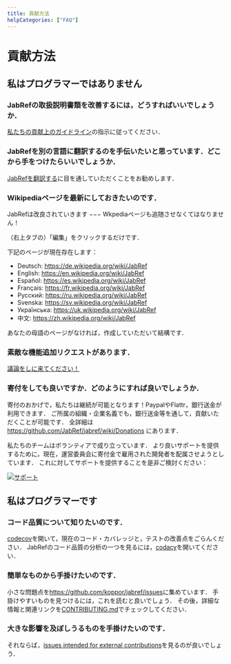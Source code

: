 ```yaml
---
title: 貢献方法
helpCategories: ["FAQ"]
---
```


# 貢献方法

## 私はプログラマーではありません

### JabRefの取扱説明書類を改善するには，どうすればいいでしょうか．

[私たちの貢献上のガイドライン](https://github.com/JabRef/help.jabref.org/blob/gh-pages/CONTRIBUTING.md)の指示に従ってください．

### JabRefを別の言語に翻訳するのを手伝いたいと思っています．どこから手をつけたらいいでしょうか．

[JabRefを翻訳する](TranslatingGUI)に目を通していただくことをお勧めします．

### Wikipediaページを最新にしておきたいのです．

JabRefは改良されていきます −−− Wkpediaページも追随させなくてはなりません！

（右上タブの）「編集」をクリックするだけです．

下記のページが現在存在します：

- Deutsch: https://de.wikipedia.org/wiki/JabRef
- English: https://en.wikipedia.org/wiki/JabRef
- Español: https://es.wikipedia.org/wiki/JabRef
- Français: https://fr.wikipedia.org/wiki/JabRef
- Русский: https://ru.wikipedia.org/wiki/JabRef
- Svenska: https://sv.wikipedia.org/wiki/JabRef
- Українська: https://uk.wikipedia.org/wiki/JabRef
- 中文: https://zh.wikipedia.org/wiki/JabRef

あなたの母語のページがなければ，作成していただいて結構です．


### 素敵な機能追加リクエストがあります．

[議論をしに来てください！](http://discourse.jabref.org/)


### 寄付をしても良いですか．どのようにすれば良いでしょうか．

寄付のおかげで，私たちは継続が可能となります！PaypalやFlattr，銀行送金が利用できます．
ご所属の組織・企業名義でも，銀行送金等を通して，貢献いただくことが可能です．
全詳細は <https://github.com/JabRef/jabref/wiki/Donations> にあります．

私たちのチームはボランティアで成り立っています．
より良いサポートを提供するために，現在，運営委員会に寄付金で雇用された開発者を配属させようとしています．
これに対してサポートを提供することを是非ご検討ください：

[![サポート](https://supporterhq.com/api/b/8rzilokn64agwryeus1y17b0r/JabRef)](https://supporterhq.com/support/8rzilokn64agwryeus1y17b0r/JabRef)


## 私はプログラマーです


### コード品質について知りたいのです．

[codecov](https://codecov.io/github/JabRef/jabref)を開いて，現在のコード・カバレッジと，テストの改善点をごらんください．
JabRefのコード品質の分析の一つを見るには，[codacy](https://www.codacy.com/app/simonharrer/jabref/dashboard)を開いてください．


### 簡単なものから手掛けたいのです．

小さな問題点を<https://github.com/koppor/jabref/issues>に集めています．
手掛けやすいものを見つけるには，これを読むと良いでしょう．
その後，詳細な情報と関連リンクを[CONTRIBUTING.md](https://github.com/JabRef/jabref/blob/master/CONTRIBUTING.md)でチェックしてください．


### 大きな影響を及ぼしうるものを手掛けたいのです．

それならば，[issues intended for external contributions](https://github.com/JabRef/jabref/labels/asking-for-a-pull-request)を見るのが良いでしょう．
